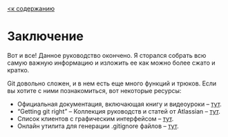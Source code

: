[<к содержанию](./readme.md)

# **Заключение**
Вот и все! Данное руководство окончено. Я сторался собрать всю самую важную информацию и изложить ее как можно более сжато и кратко.

Git довольно сложен, и в нем есть еще много функций и трюков. Если вы хотите с ними познакомиться, вот некоторые ресурсы:

- Официальная документация, включающая книгу и видеоуроки – [тут](https://git-scm.com/doc).
- “Getting git right” – Коллекция руководств и статей от Atlassian – [тут](https://www.atlassian.com/git).
- Список клиентов с графическим интерфейсом – [тут](https://www.git-scm.com/downloads/guis).
- Онлайн утилита для генерации .gitignore файлов – [тут](https://www.toptal.com/developers/gitignore).